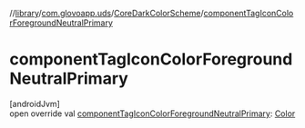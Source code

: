 //[library](../../../index.md)/[com.glovoapp.uds](../index.md)/[CoreDarkColorScheme](index.md)/[componentTagIconColorForegroundNeutralPrimary](component-tag-icon-color-foreground-neutral-primary.md)

# componentTagIconColorForegroundNeutralPrimary

[androidJvm]\
open override val [componentTagIconColorForegroundNeutralPrimary](component-tag-icon-color-foreground-neutral-primary.md): [Color](https://developer.android.com/reference/kotlin/androidx/compose/ui/graphics/Color.html)
